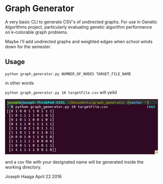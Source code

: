 # Graph Generator

A very basic CLI to generate CSV's of undirected graphs.
For use in Genetic Algorithms project, particularly evaluating genetic algorithm performance on k-colorable graph problems.

Maybe i'll add undirected graphs and weighted edges when school winds down for the semester.

## Usage

`python graph_generator.py NUMBER_OF_NODES TARGET_FILE_NAME`

in other words

`python graph_generator.py 10 targetFile.csv` will yeild

![sample output from command line](sample_output.png)

and a csv file with your designated name will be generated inside the working directory.

Joseph Haaga
April 22 2016
